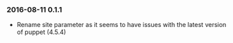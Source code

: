 ### 2016-08-11 0.1.1
* Rename site parameter as it seems to have issues with the latest version of puppet (4.5.4)



